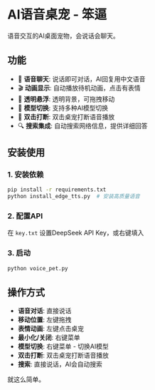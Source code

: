 # AI语音桌宠 - 笨逼

语音交互的AI桌面宠物，会说话会聊天。

## 功能

- 🎤 **语音聊天**: 说话即可对话，AI回复用中文语音
- 🎬 **动画显示**: 自动播放待机动画，点击有表情
- 👻 **透明悬浮**: 透明背景，可拖拽移动
- 🔄 **模型切换**: 支持多种AI模型切换
- 🔁 **双击打断**: 双击桌宠打断语音播放
- 🔍 **搜索集成**: 自动搜索网络信息，提供详细回答

## 安装使用

### 1. 安装依赖
```bash
pip install -r requirements.txt
python install_edge_tts.py  # 安装高质量语音
```

### 2. 配置API
在 `key.txt` 设置DeepSeek API Key，或右键填入

### 3. 启动
```bash
python voice_pet.py
```

## 操作方式

- **语音对话**: 直接说话
- **移动位置**: 左键拖拽
- **表情动画**: 左键点击桌宠
- **最小化/关闭**: 右键菜单
- **模型切换**: 右键菜单 - 切换AI模型
- **双击打断**: 双击桌宠打断语音播放
- **搜索**: 直接说话，AI会自动搜索

就这么简单。
